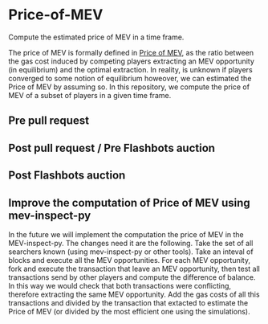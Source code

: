# Price-of-MEV
Compute the estimated price of MEV in a time frame.

The price of MEV is formally defined in [Price of MEV](https://arxiv.org/abs/2208.13464), as the ratio between the gas cost induced by competing players extracting an MEV opportunity (in equilibrium) and the optimal extraction. In reality, is unknown if players converged to some notion of equilibrium howeover, we can estimated the Price of MEV by assuming so. In this repository, we compute the price of MEV of a subset of players in a given time frame.


## Pre pull request

## Post pull request / Pre Flashbots auction

## Post Flashbots auction


## Improve the computation of Price of MEV using mev-inspect-py

In the future we will implement the computation the price of MEV in the MEV-inspect-py. The changes need it are the following.
Take the set of all searchers known (using mev-inspect-py or other tools). Take an inteval of blocks and execute all the MEV opportunities. For each MEV opportunity, fork and execute the transaction that leave an MEV opportunity, then test all transactions send by other players and compute the difference of balance. In this way we would check that both transactions were conflicting, therefore extracting the same MEV opportunity. Add the gas costs of all this transactions and divided by the transaction that extacted to estimate the Price of MEV (or divided by the most efficient one using the simulations). 
